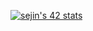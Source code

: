 [![sejin's 42 stats](https://badge42.herokuapp.com/api/stats/jaeskim?cursus=C%20Piscine)](https://github.com/Michellejin12/badge42)
